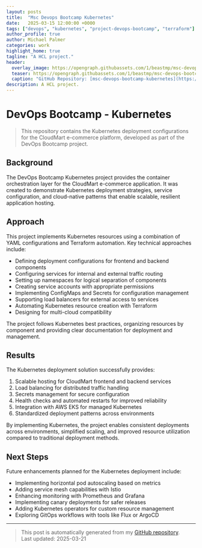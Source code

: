 ```yaml
---
layout: posts
title:  "Msc Devops Bootcamp Kubernetes"
date:   2025-03-15 12:00:00 +0000
tags: ["devops", "kubernetes", "project-devops-bootcamp", "terraform"]
author_profile: true
author: Michael Palmer
categories: work
highlight_home: true
tagline: "A HCL project."
header:
  overlay_image: https://opengraph.githubassets.com/1/beastmp/msc-devops-bootcamp-kubernetes
  teaser: https://opengraph.githubassets.com/1/beastmp/msc-devops-bootcamp-kubernetes
  caption: "GitHub Repository: [msc-devops-bootcamp-kubernetes](https://github.com/beastmp/msc-devops-bootcamp-kubernetes)"
description: A HCL project.
---
```


# DevOps Bootcamp - Kubernetes

> This repository contains the Kubernetes deployment configurations for the CloudMart e-commerce platform, developed as part of the DevOps Bootcamp project.

## Background

The DevOps Bootcamp Kubernetes project provides the container orchestration layer for the CloudMart e-commerce application. It was created to demonstrate Kubernetes deployment strategies, service configuration, and cloud-native patterns that enable scalable, resilient application hosting.

## Approach

This project implements Kubernetes resources using a combination of YAML configurations and Terraform automation. Key technical approaches include:

- Defining deployment configurations for frontend and backend components
- Configuring services for internal and external traffic routing
- Setting up namespaces for logical separation of components
- Creating service accounts with appropriate permissions
- Implementing ConfigMaps and Secrets for configuration management
- Supporting load balancers for external access to services
- Automating Kubernetes resource creation with Terraform
- Designing for multi-cloud compatibility

The project follows Kubernetes best practices, organizing resources by component and providing clear documentation for deployment and management.

## Results

The Kubernetes deployment solution successfully provides:

1. Scalable hosting for CloudMart frontend and backend services
2. Load balancing for distributed traffic handling
3. Secrets management for secure configuration
4. Health checks and automated restarts for improved reliability
5. Integration with AWS EKS for managed Kubernetes
6. Standardized deployment patterns across environments

By implementing Kubernetes, the project enables consistent deployments across environments, simplified scaling, and improved resource utilization compared to traditional deployment methods.

## Next Steps

Future enhancements planned for the Kubernetes deployment include:

- Implementing horizontal pod autoscaling based on metrics
- Adding service mesh capabilities with Istio
- Enhancing monitoring with Prometheus and Grafana
- Implementing canary deployments for safer releases
- Adding Kubernetes operators for custom resource management
- Exploring GitOps workflows with tools like Flux or ArgoCD

---


> This post is automatically generated from my [GitHub repository](https://github.com/beastmp/msc-devops-bootcamp-kubernetes).  
> Last updated: 2025-03-21

